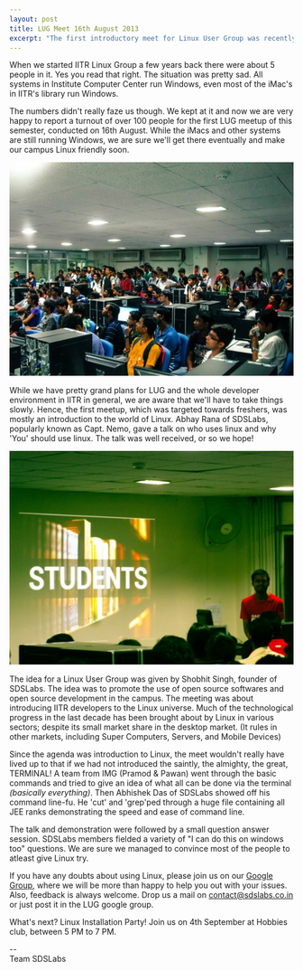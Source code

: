 ```yaml
---
layout: post
title: LUG Meet 16th August 2013
excerpt: "The first introductory meet for Linux User Group was recently held jointly by IMG &amp; SDSLabs. Here's what all happened."
---
```


When we started IITR Linux Group a few years back there were about 5 people in 
it. Yes you read that right. The situation was pretty sad. All systems in 
Institute Computer Center run Windows, even most of the iMac's in IITR's library 
run Windows.

The numbers didn't really faze us though. We kept at it and now we are very 
happy to report a turnout of over 100 people for the first LUG meetup of this
 semester, conducted on 16th August. While the iMacs and other systems are still
 running Windows, we are sure we'll get there eventually and make our campus 
Linux friendly soon.

![The Crowd ](/images/posts/lug/crowd.jpg)

While we have pretty grand plans for LUG and the whole developer environment in
 IITR in general, we are aware that we'll have to take things slowly. Hence, the
 first meetup, which was targeted towards freshers, was mostly an introduction 
to the world of Linux. Abhay Rana of SDSLabs, popularly known as Capt. Nemo, 
gave a talk on who uses linux and why 'You' should use linux. The talk was well
 received, or so we hope!

![Abhay Speaking ](/images/posts/lug/AbhaySpeaking.jpg)

The idea for a Linux User Group was given by Shobhit Singh, founder of SDSLabs.
 The idea was to promote the use of open source softwares and open source
development in the campus. The meeting was about  introducing IITR developers
 to the Linux universe. Much of the technological progress in the last decade
 has been brought about by Linux in various sectors; despite its small market
 share in the desktop market. (It rules in other markets, including Super
 Computers, Servers, and Mobile Devices)

Since the agenda was introduction to Linux, the meet wouldn't really have lived
 up to that if we had not introduced the saintly, the almighty, the great, 
TERMINAL! A team from IMG (Pramod & Pawan) went through the basic commands 
and tried to give an idea of what all can be done via the terminal _(basically 
everything)_. Then Abhishek Das of SDSLabs showed off his command line-fu. 
He 'cut' and 'grep'ped through a huge file containing all JEE ranks 
demonstrating the speed and ease of command line.

The talk and demonstration were followed by a small question answer session. 
SDSLabs members fielded a variety of "I can do this on windows too" questions.
 We are sure we managed to convince most of the people to atleast give Linux 
try. 

If you have any doubts about using Linux, please join us on our 
[Google Group](https://groups.google.com/forum/#!forum/lugiitr), where we will 
be more than happy to help you out with your issues. Also, feedback is always 
welcome. Drop us a mail on <contact@sdslabs.co.in> or just post it in the 
LUG google group.

What's next? Linux Installation Party! Join us on 4th September at Hobbies club, 
between 5 PM to 7 PM.

--  
Team SDSLabs
